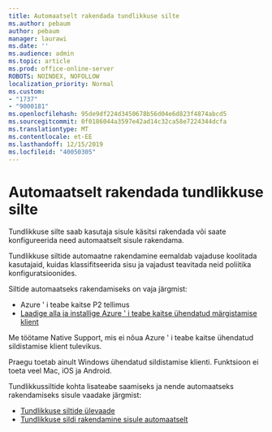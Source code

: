 ```yaml
---
title: Automaatselt rakendada tundlikkuse silte
ms.author: pebaum
author: pebaum
manager: laurawi
ms.date: ''
ms.audience: admin
ms.topic: article
ms.prod: office-online-server
ROBOTS: NOINDEX, NOFOLLOW
localization_priority: Normal
ms.custom:
- "1737"
- "9000181"
ms.openlocfilehash: 95de9df224d3450678b56d04e6d823f4874abcd5
ms.sourcegitcommit: 0f0186044a3597e42ad14c32ca58e7224344dcfa
ms.translationtype: MT
ms.contentlocale: et-EE
ms.lasthandoff: 12/15/2019
ms.locfileid: "40050305"
---
```

# <a name="auto-apply-sensitivity-labels"></a>Automaatselt rakendada tundlikkuse silte

Tundlikkuse silte saab kasutaja sisule käsitsi rakendada või saate konfigureerida need automaatselt sisule rakendama.

Tundlikkuse siltide automaatne rakendamine eemaldab vajaduse koolitada kasutajaid, kuidas klassifitseerida sisu ja vajadust teavitada neid poliitika konfiguratsioonides.

Siltide automaatseks rakendamiseks on vaja järgmist:

- Azure ' i teabe kaitse P2 tellimus
- [Laadige alla ja installige Azure ' i teabe kaitse ühendatud märgistamise klient](https://docs.microsoft.com/azure/information-protection/rms-client/install-unifiedlabelingclient-app)

Me töötame Native Support, mis ei nõua Azure ' i teabe kaitse ühendatud sildistamise klient tulevikus.

Praegu toetab ainult Windows ühendatud sildistamise klienti.  Funktsioon ei toeta veel Mac, iOS ja Android.

Tundlikkussiltide kohta lisateabe saamiseks ja nende automaatseks rakendamiseks sisule vaadake järgmist:

- [Tundlikkuse siltide ülevaade](https://docs.microsoft.com/office365/securitycompliance/sensitivity-labels)
- [Tundlikkuse sildi rakendamine sisule automaatselt](https://docs.microsoft.com/office365/securitycompliance/apply_sensitivity_label_automatically)